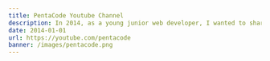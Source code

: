 ```yaml
---
title: PentaCode Youtube Channel
description: In 2014, as a young junior web developer, I wanted to share everything I learned to the public because I 'm a deep believer in learn by teaching.  I decided to create this Youtube channel as a way to help me compile everything I know in one place.  I recorded every video in one take and some of them went viral!  Almost 10 years later, I continue to do the same.
date: 2014-01-01
url: https://youtube.com/pentacode
banner: /images/pentacode.png
---
```

